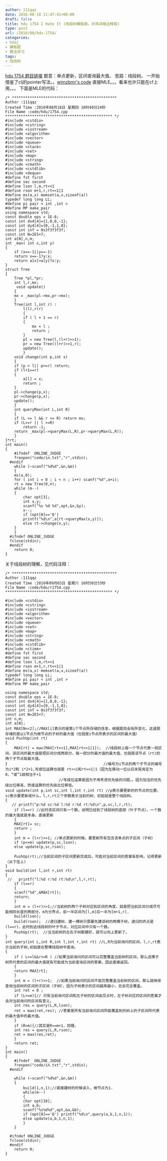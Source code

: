```yaml
---
author: 111qqz
date: 2016-08-18 11:47:41+00:00
draft: false
title: hdu 1754 I Hate It (线段树模板题，炒鸡详细注释版)
type: post
url: /2016/08/hdu-1754/
categories:
- hdoj
- 模板题
- 算法学习
tags:
- 线段树
---
```


[hdu 1754 题目链接](http://acm.split.hdu.edu.cn/showproblem.php?pid=1754)
题意：单点更新，区间查询最大值。
思路：线段树。
一开始借鉴了clj的pointer写法。。[wjmzbmr's code](http://codeforces.com/contest/438/submission/6770765) 直接MLE。。。看来也许只能在cf上用。。。
下面是MLE的代码：

    
    /* ***********************************************
    Author :111qqz
    Created Time :2016年08月18日 星期四 18时40分24秒
    File Name :code/hdu/1754.cpp
    ************************************************ */
    #include <cstdio>
    #include <cstring>
    #include <iostream>
    #include <algorithm>
    #include <vector>
    #include <queue>
    #include <stack>
    #include <set>
    #include <map>
    #include <string>
    #include <cmath>
    #include <cstdlib>
    #include <deque>
    #define fst first
    #define sec second
    #define lson l,m,rt<<1
    #define rson m+1,r,rt<<1|1
    #define ms(a,x) memset(a,x,sizeof(a))
    typedef long long LL;
    #define pi pair < int ,int >
    #define MP make_pair
    using namespace std;
    const double eps = 1E-8;
    const int dx4[4]={1,0,0,-1};
    const int dy4[4]={0,-1,1,0};
    const int inf = 0x3f3f3f3f;
    const int N=2E5+7;
    int a[N],n,m;
    int _max( int x,int y)
    {
        if (x==-1||y==-1)
    	return x==-1?y:x;
        return a[x]>a[y]?x:y;
    }
    struct Tree
    {
        Tree *pl,*pr;
        int l,r,mx;
         void update()
        {
    	mx = _max(pl->mx,pr->mx);
        }
        Tree(int l,int r) :
    	    l(l),r(r)
    	    {
    		if ( l + 1 == r)
    		{
    		    mx = l ;
    		    return ;
    		}
    		pl = new Tree(l,(l+r)>>1);
    		pr = new Tree((l+r)>>1,r);
    		update();
    	    }
        void change(int p,int x)
        {
    	if (p < l|| p>=r) return;
    	if (l+1==r)
    	{
    	    a[l] = x;
    	    return ;
    	}
    	pl->change(p,x);
    	pr->change(p,x);
    	update();
        }
        int queryMax(int L,int R)
        {
    	if (L <= l && r <= R) return mx;
    	if (L>=r || l >=R)
    	    return -1;
    	return _max(pl->queryMax(L,R),pr->queryMax(L,R));
        }
    }*rt;
    int main()
    {
    	#ifndef  ONLINE_JUDGE 
    	freopen("code/in.txt","r",stdin);
      #endif
        while (~scanf("%d%d",&n,&m))
        {
    	ms(a,0);
    	for ( int i = 0 ; i < n ; i++) scanf("%d",a+i);
    	rt = new Tree(0,n);
    	while (m--)
    	{
    	    char opt[3];
    	    int x,y;
    	    scanf("%s %d %d",opt,&x,&y);
    	    x--;
    	    if (opt[0]=='Q')
    		printf("%d\n",a[rt->queryMax(x,y)]);
    	    else rt->change(x,y);
    	}
        }
      #ifndef ONLINE_JUDGE  
      fclose(stdin);
      #endif
        return 0;
    }
    



关于线段树的理解，见代码注释：
 

    
    /* ***********************************************
    Author :111qqz
    Created Time :2016年09月03日 星期六 16时50分33秒
    File Name :code/hdu/r1754.cpp
    ************************************************ */
    
    #include <cstdio>
    #include <cstring>
    #include <iostream>
    #include <algorithm>
    #include <vector>
    #include <queue>
    #include <set>
    #include <map>
    #include <string>
    #include <cmath>
    #include <cstdlib>
    #include <ctime>
    #define fst first
    #define sec second
    #define lson l,m,rt<<1
    #define rson m+1,r,rt<<1|1
    #define ms(a,x) memset(a,x,sizeof(a))
    typedef long long LL;
    #define pi pair < int ,int >
    #define MP make_pair
    
    using namespace std;
    const double eps = 1E-8;
    const int dx4[4]={1,0,0,-1};
    const int dy4[4]={0,-1,1,0};
    const int inf = 0x3f3f3f3f;
    const int N=2E5+7;
    int n,m;
    int a[N];
    int MAX[N<<2];//MAX[i]表示的是第i个节点所存储的信息，根据题目会有所变化，这道题存储的是以i节点为根节点的子树的最大值（也就是i节点所表示的区间的最大值）
    void PushUp(int rt)
    {
        MAX[rt] = max(MAX[rt<<1],MAX[rt<<1|1]);  //线段树上每一个节点代表一段区间，该区间的最大值是把区间分成两部分，每一部分的最大值的最大值，也就是该节点（rt)的两个子节点取最大值。
    }                                           //编号为i节点的两个子节点的编号为i*2和 i*2+1,写成位运算也就是 rt<<1和rt<<1|1（因为左移动一位以后末尾肯定为0，“或”1就相当于+1
    					    //写成位运算是因为不用考虑优先级的问题。。因为加法的优先级比位移高，而或运算的优先级比位移低。
    void update(int p,int sc,int l,int r,int rt) //p表示要更新的的节点的位置，sc表示要更新成什么，l,r,rt三个参数表示当前的树，初始就是整个线段树。
    {
       // printf("p:%d sc:%d l:%d r:%d rt:%d\n",p,sc,l,r,rt);
        if (l==r) //此时该区间只有一个数，说明已经到了线段树的底部（叶子节点），一个数的最大值就是本身。直接更新
        {
    	MAX[rt]= sc;
    	return ;
        }
        int m = (l+r)>>1; //单点更新的时候，要更新所有包含该单点的子区间（子树）
        if (p<=m) update(p,sc,lson);
        else update(p,sc,rson);
    
        PushUp(rt);//当前区间的子区间更新完成后，可能对当前区间的答案有影响，记得更新（从下往上)
    }
    void build(int l,int r,int rt)
    {
     //   printf("l:%d r:%d rt:%d\n",l,r,rt);
        if (l==r)
        {
    	scanf("%d",&MAX[rt]);
    	return;
        }
        int m = (l+r)>>1;//当前树的两个子树对应到区间的角度，就是把当前区间分成尽可能相同长度的两部分，m为分界点，前一半区间为[l,m]后一半为[m+1,r].
        build(lson);
        build(rson);  //递归建树，建一棵树只需要先建该树的两棵子树，递归的终点是(l==r)，此时到达线段树的叶子节点，对应区间中只有一个数。
        PushUp(rt);  //当当前树的左右子树都建好，就可以向上更新了。
    }
    int query(int L,int R,int l,int r,int rt) //L,R为当前询问的区间，l,r,rt表示当前的子树,初始是在整棵线段树中查询。
    {
        if ( L<=l&&r<=R ) //如果当前询问的区间可以完整覆盖当前树的区间，那么这棵子树所代表的区间的最大值就有可能成为当前查询区间的答案，因此直接返回。
        {
    	return MAX[rt];
        }
        int m = (l+r)>>1;  //如果当前询问的区间不能完整覆盖当前树的区间，那么就继续查询当前树的区间的子区间（子树），因为子树表示的区间越来越小，总会完全覆盖。
        int ret = 0 ;
        if (L<=m){// 只有当前询问区间和左子树的区间由交点时，左子树对应的区间的答案才会对当前询问的区间有意义。
    	int res = query(L,R,lson);
    	ret = max(ret,res); //答案是所有当前询问区间所能覆盖到的树上的子区间所代表的最大值中的最大值。
        }
        if (R>m){//其实是R>=m+1，同理。
    	int res = query(L,R,rson);
    	ret = max(res,ret);
        }
        return ret;
    }
    int main()
    {
    	#ifndef  ONLINE_JUDGE 
    	freopen("code/in.txt","r",stdin);
      #endif
    
    	while (~scanf("%d%d",&n,&m))
    	{
    	    build(1,n,1);//直接建树的时候读入，根节点为1.
    	    while(m--)
    	    {
    		char opt[10];
    		int a,b;
    		scanf("%s%d%d",opt,&a,&b);
    		if (opt[0]=='Q') printf("%d\n",query(a,b,1,n,1));
    		else update(a,b,1,n,1);
    	    }
    	}
    
      #ifndef ONLINE_JUDGE  
      fclose(stdin);
      #endif
        return 0;
    }
    




